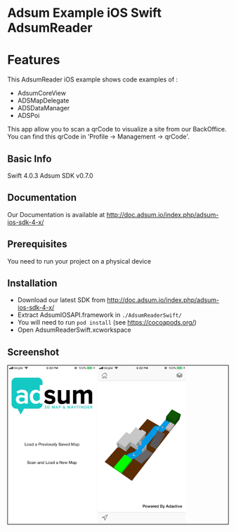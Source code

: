 # Adsum Example iOS Swift AdsumReader
# Features 

This AdsumReader iOS example shows code examples of :

- AdsumCoreView
- ADSMapDelegate
- ADSDataManager
- ADSPoi

This app allow you to scan a qrCode to visualize a site from our BackOffice.
You can find this qrCode in 'Profile -> Management -> qrCode'.

## Basic Info

Swift 4.0.3
Adsum SDK v0.7.0

## Documentation

Our Documentation is available at http://doc.adsum.io/index.php/adsum-ios-sdk-4-x/

## Prerequisites

You need to run your project on a physical device

## Installation

* Download our latest SDK from http://doc.adsum.io/index.php/adsum-ios-sdk-4-x/
* Extract AdsumIOSAPI.framework in ```./AdsumReaderSwift/```
* You will need to run ```pod install``` (see https://cocoapods.org/)
* Open AdsumReaderSwift.xcworkspace

## Screenshot

<div align="left" style="border:1px solid black">
     <img width="40%" src="/screenshot.jpeg" alt="Menu Screenshot" title="Menu Screenshot"</img>
     <img width="40%" src="/siteScreenshot.jpeg" alt="Site Screenshot" title="Site Screenshot"</img>
</div>